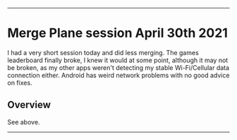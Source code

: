 
***

# Merge Plane session April 30th 2021

I had a very short session today and did less merging. The games leaderboard finally broke, I knew it would at some point, although it may not be broken, as my other apps weren't detecting my stable Wi-Fi/Cellular data connection either. Android has weird network problems with no good advice on fixes.

## Overview

See above.

***

